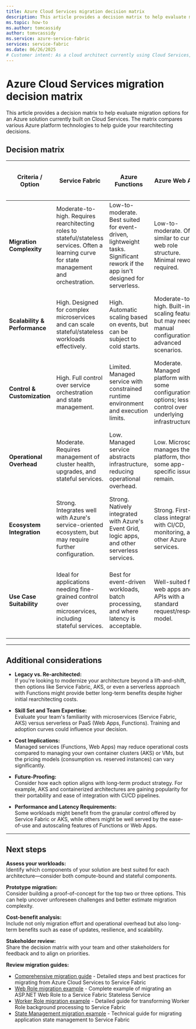 ```yaml
---
title: Azure Cloud Services migration decision matrix 
description: This article provides a decision matrix to help evaluate migration options for an Azure solution currently built on Cloud Services.
ms.topic: how-to
ms.author: tomcassidy
author: tomvcassidy
ms.service: azure-service-fabric
services: service-fabric
ms.date: 06/26/2025
# Customer intent: As a cloud architect currently using Cloud Services, I want to evaluate my options to migrate my current Cloud Services solution to other Azure services, so that I can make the right choice for my architecture.
---
```


# Azure Cloud Services migration decision matrix

This article provides a decision matrix to help evaluate migration options for an Azure solution currently built on Cloud Services. The matrix compares various Azure platform technologies to help guide your rearchitecting decisions.

## Decision matrix

| **Criteria / Option**          | **Service Fabric**                                        | **Azure Functions**                                           | **Azure Web Apps**                              | **Azure App Service (Container Apps, Logic Apps, etc.)** | **Azure Kubernetes Service (AKS)**                         | **Virtual Machine Scale Sets**                              | **Azure Virtual Machines**                                  |
|--------------------------------|-----------------------------------------------------------|---------------------------------------------------------------|------------------------------------------------|--------------------------------------------------------|------------------------------------------------------------|------------------------------------------------------------|-------------------------------------------------------------|
| **Migration Complexity**       | Moderate-to-high. Requires rearchitecting roles to stateful/stateless services. Often a learning curve for state management and orchestration. | Low-to-moderate. Best suited for event-driven, lightweight tasks. Significant rework if the app isn't designed for serverless. | Low-to-moderate. Often similar to current web role structure. Minimal rework required. | Low-to-moderate. Migration complexity varies by service but well-supported with migration tools. | High. Containerizing your app requires a deep understanding of microservices and orchestration. | Moderate. Closer to Cloud Services model, offering easier lift-and-shift with autoscaling capabilities. | High. Lift-and-shift may be simpler, but it doesn't leverage cloud-native benefits. |
| **Scalability & Performance**  | High. Designed for complex microservices and can scale stateful/stateless workloads effectively. | High. Automatic scaling based on events, but can be subject to cold starts. | Moderate-to-high. Built-in scaling features, but may need manual configuration for advanced scenarios. | High. Automated scaling with various triggers (HTTP requests, event-based, schedule). | Very high. Container orchestration allows fine-grained scaling and resilience. | High. Automatic scaling based on metrics, with predictive autoscaling capabilities. | Limited. Scalability depends on manual scaling and VM size/configuration. |
| **Control & Customization**    | High. Full control over service orchestration and state management. | Limited. Managed service with constrained runtime environment and execution limits. | Moderate. Managed platform with some configuration options; less control over underlying infrastructure. | Moderate. More flexibility than Web Apps with container support, but still PaaS constraints. | High. Maximum control over container orchestration and runtime environment. | High. Control over VM configuration, networking, and load balancing, with autoscaling policies. | Very high. Complete control over the OS, middleware, and runtime. |
| **Operational Overhead**       | Moderate. Requires management of cluster health, upgrades, and stateful services. | Low. Managed service abstracts infrastructure, reducing operational overhead. | Low. Microsoft manages the platform, though some app-specific issues remain. | Low. Managed service with minimal infrastructure management required. | High. Requires in-depth operational expertise (monitoring, updates, networking, etc.). | Moderate. Handles instance scaling automatically but requires VM image maintenance and updates. | High. Full responsibility for maintenance, patching, and security. |
| **Ecosystem Integration**      | Strong. Integrates well with Azure's service-oriented ecosystem, but may require further configuration. | Strong. Natively integrated with Azure's Event Grid, logic apps, and other serverless services. | Strong. First-class integration with CI/CD, monitoring, and other Azure services. | Very strong. Designed to work together with other Azure services with minimal configuration. | Strong. Works well with modern DevOps tools, though integration complexity increases with microservices. | Strong. Integrates with Azure Load Balancer, Application Gateway, and Azure Monitor. | Variable. While integration is possible, it often requires more custom development. |
| **Use Case Suitability**       | Ideal for applications needing fine-grained control over microservices, including stateful services. | Best for event-driven workloads, batch processing, and where latency is acceptable. | Well-suited for web apps and APIs with a standard request/response model. | Good for mixed workloads combining web, mobile backends, integration logic, and API scenarios. | Excellent for microservices and containerized workloads that require high availability and scalability. | Well-suited for stateless applications with variable load patterns and IaaS requirements. | Good for legacy applications that require minimal changes, but less cloud-optimized. |

---

## Additional considerations

- **Legacy vs. Re-architected:**  
  If you're looking to modernize your architecture beyond a lift-and-shift, then options like Service Fabric, AKS, or even a serverless approach with Functions might provide better long-term benefits despite higher initial rearchitecting costs.

- **Skill Set and Team Expertise:**  
  Evaluate your team's familiarity with microservices (Service Fabric, AKS) versus serverless or PaaS (Web Apps, Functions). Training and adoption curves could influence your decision.

- **Cost Implications:**  
  Managed services (Functions, Web Apps) may reduce operational costs compared to managing your own container clusters (AKS) or VMs, but the pricing models (consumption vs. reserved instances) can vary significantly.

- **Future-Proofing:**  
  Consider how each option aligns with long-term product strategy. For example, AKS and containerized architectures are gaining popularity for their portability and ease of integration with CI/CD pipelines.

- **Performance and Latency Requirements:**  
  Some workloads might benefit from the granular control offered by Service Fabric or AKS, while others might be well served by the ease-of-use and autoscaling features of Functions or Web Apps.

---

## Next steps

**Assess your workloads:**  
Identify which components of your solution are best suited for each architecture—consider both compute-bound and stateful components.

**Prototype migration:**  
   Consider building a proof-of-concept for the top two or three options. This can help uncover unforeseen challenges and better estimate migration complexity.

**Cost-benefit analysis:**  
Include not only migration effort and operational overhead but also long-term benefits such as ease of updates, resilience, and scalability.

**Stakeholder review:**  
   Share the decision matrix with your team and other stakeholders for feedback and to align on priorities.

**Review migration guides:**  
  - [Comprehensive migration guide](cloud-services-to-service-fabric-migration-guide.md) - Detailed steps and best practices for migrating from Azure Cloud Services to Service Fabric
  - [Web Role migration example](https://github.com/Azure/Service-Fabric-Troubleshooting-Guides/blob/master/MigrationGuides/WebRole_Migration_Example.md) - Complete example of migrating an ASP.NET Web Role to a Service Fabric Stateless Service
  - [Worker Role migration example](https://github.com/Azure/Service-Fabric-Troubleshooting-Guides/blob/master/MigrationGuides/WorkerRole_Migration_Example.md) - Detailed guide for transforming Worker Role background processing to Service Fabric
  - [State Management migration example](https://github.com/Azure/Service-Fabric-Troubleshooting-Guides/blob/master/MigrationGuides/StateManagement_Migration_Example.md) - Technical guide for migrating application state management to Service Fabric
